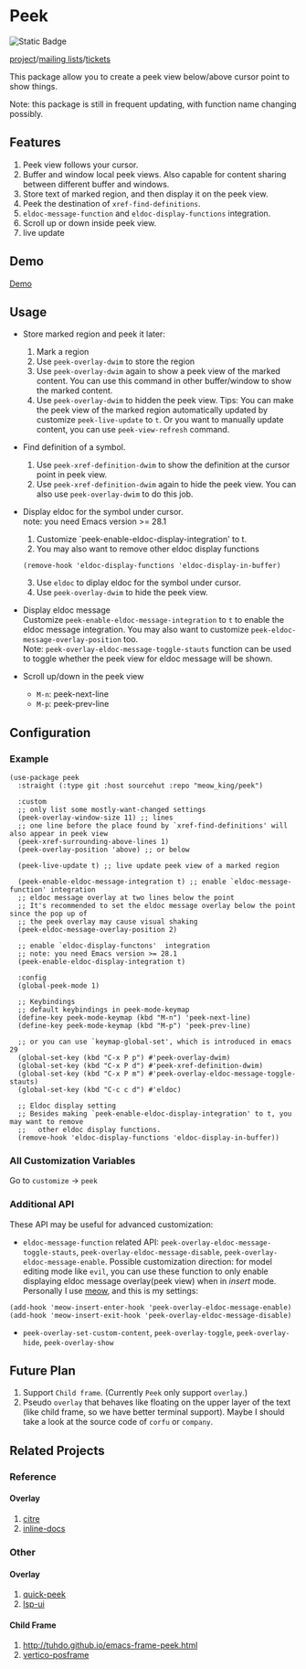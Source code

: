 # Peek

![Static Badge](https://img.shields.io/badge/made_with-emacs-purple)

[project](https://sr.ht/~meow_king/peek/)/[mailing lists](https://sr.ht/~meow_king/peek/lists)/[tickets](https://sr.ht/~meow_king/peek/trackers)  

This package allow you to create a peek view below/above cursor point to show things.

Note: this package is still in frequent updating, with function name changing possibly. 

## Features
1. Peek view follows your cursor.
2. Buffer and window local peek views. Also capable for content sharing between different buffer and windows.
3. Store text of marked region, and then display it on the peek view.
4. Peek the destination of `xref-find-definitions`.
5. `eldoc-message-function` and `eldoc-display-functions` integration.
6. Scroll up or down inside peek view. 
7. live update

## Demo

[Demo](demo.md)

## Usage

- Store marked region and peek it later:
   1. Mark a region
   2. Use `peek-overlay-dwim` to store the region
   3. Use `peek-overlay-dwim` again to show a peek view of the marked content. You can use this command in other buffer/window to show the marked content. 
   4. Use `peek-overlay-dwim` to hidden the peek view.
   Tips: You can make the peek view of the marked region automatically updated by 
   customize `peek-live-update` to `t`. Or you want to manually update content, you
   can use `peek-view-refresh` command.
   
- Find definition of a symbol.
   1. Use `peek-xref-definition-dwim` to show the definition at the cursor point in peek view.
   2. Use `peek-xref-definition-dwim` again to hide the peek view. You can also use `peek-overlay-dwim` to do this job.
   
- Display eldoc for the symbol under cursor.  
  note: you need Emacs version >= 28.1  
  1. Customize `peek-enable-eldoc-display-integration' to t.
  2. You may also want to remove other eldoc display functions
  
  ```emacs-lisp
  (remove-hook 'eldoc-display-functions 'eldoc-display-in-buffer)
  ```
  
  3. Use `eldoc` to diplay eldoc for the symbol under cursor.
  4. Use `peek-overlay-dwim` to hide the peek view.
  
- Display eldoc message  
  Customize `peek-enable-eldoc-message-integration` to `t` to enable the eldoc message integration. You may also want to customize `peek-eldoc-message-overlay-position` too.   
  Note: `peek-overlay-eldoc-message-toggle-stauts` function can be used to toggle whether the peek view for eldoc message will be shown.
  
- Scroll up/down in the peek view
  - `M-n`: peek-next-line 
  - `M-p`: peek-prev-line 

## Configuration

### Example

``` emacs-lisp
(use-package peek
  :straight (:type git :host sourcehut :repo "meow_king/peek")

  :custom
  ;; only list some mostly-want-changed settings 
  (peek-overlay-window-size 11) ;; lines
  ;; one line before the place found by `xref-find-definitions' will also appear in peek view 
  (peek-xref-surrounding-above-lines 1)
  (peek-overlay-position 'above) ;; or below
  
  (peek-live-update t) ;; live update peek view of a marked region

  (peek-enable-eldoc-message-integration t) ;; enable `eldoc-message-function' integration
  ;; eldoc message overlay at two lines below the point
  ;; It's recommended to set the eldoc message overlay below the point since the pop up of
  ;; the peek overlay may cause visual shaking
  (peek-eldoc-message-overlay-position 2)

  ;; enable `eldoc-display-functons'  integration
  ;; note: you need Emacs version >= 28.1
  (peek-enable-eldoc-display-integration t)

  :config
  (global-peek-mode 1)

  ;; Keybindings 
  ;; default keybindings in peek-mode-keymap
  (define-key peek-mode-keymap (kbd "M-n") 'peek-next-line)
  (define-key peek-mode-keymap (kbd "M-p") 'peek-prev-line)
  
  ;; or you can use `keymap-global-set', which is introduced in emacs 29
  (global-set-key (kbd "C-x P p") #'peek-overlay-dwim)
  (global-set-key (kbd "C-x P d") #'peek-xref-definition-dwim)
  (global-set-key (kbd "C-x P m") #'peek-overlay-eldoc-message-toggle-stauts)
  (global-set-key (kbd "C-c c d") #'eldoc)
  
  ;; Eldoc display setting
  ;; Besides making `peek-enable-eldoc-display-integration' to t, you may want to remove
  ;;   other eldoc display functions.
  (remove-hook 'eldoc-display-functions 'eldoc-display-in-buffer))
```

### All Customization Variables

Go to `customize` -> `peek`

### Additional API

These API may be useful for advanced customization:

- `eldoc-message-function` related API: `peek-overlay-eldoc-message-toggle-stauts`, `peek-overlay-eldoc-message-disable`, `peek-overlay-eldoc-message-enable`. Possible customization direction: for model editing mode like `evil`, you can use these function to only enable displaying eldoc message overlay(peek view) when in _insert_ mode. Personally I use [meow](https://github.com/meow-edit/meow), and this is my settings:

``` emacs-lisp
(add-hook 'meow-insert-enter-hook 'peek-overlay-eldoc-message-enable)
(add-hook 'meow-insert-exit-hook 'peek-overlay-eldoc-message-disable)
```

- `peek-overlay-set-custom-content`, `peek-overlay-toggle`, `peek-overlay-hide`, `peek-overlay-show`


## Future Plan

1. Support `Child frame`. (Currently `Peek` only support `overlay`.)
2. Pseudo `overlay` that behaves like floating on the upper layer of the text (like child frame, so we have better terminal support). Maybe I should take a look at the source code of `corfu` or `company`.

## Related Projects

### Reference

#### Overlay
1. [citre](https://github.com/universal-ctags/citre/blob/master/citre-ui-peek.el)
2. [inline-docs](https://repo.or.cz/inline-docs.git/blob/HEAD:/inline-docs.el)

### Other

#### Overlay
1. [quick-peek](https://github.com/cpitclaudel/quick-peek)
2. [lsp-ui](https://github.com/emacs-lsp/lsp-ui/blob/master/lsp-ui-peek.el)

#### Child Frame
1. http://tuhdo.github.io/emacs-frame-peek.html
2. [vertico-posframe](https://github.com/tumashu/vertico-posframe/blob/main/vertico-posframe.el)
